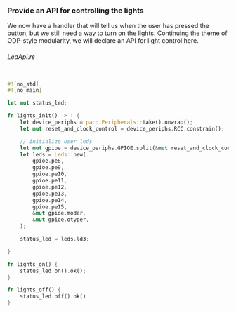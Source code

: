 
### Provide an API for controlling the lights

We now have a handler that will tell us when the user has pressed the button, but we still need a way to turn on the lights.
Continuing the theme of ODP-style modularity, we will declare an API for light control here.

###### LedApi.rs
```rust

#![no_std]
#![no_main]

let mut status_led;

fn lights_init() -> ! {
    let device_periphs = pac::Peripherals::take().unwrap();
    let mut reset_and_clock_control = device_periphs.RCC.constrain();

    // initialize user leds
    let mut gpioe = device_periphs.GPIOE.split(&mut reset_and_clock_control.ahb);
    let leds = Leds::new(
        gpioe.pe8,
        gpioe.pe9,
        gpioe.pe10,
        gpioe.pe11,
        gpioe.pe12,
        gpioe.pe13,
        gpioe.pe14,
        gpioe.pe15,
        &mut gpioe.moder,
        &mut gpioe.otyper,
    );

    status_led = leds.ld3;

}

fn lights_on() {
    status_led.on().ok();
}

fn lights_off() {
    status_led.off().ok()
}


 